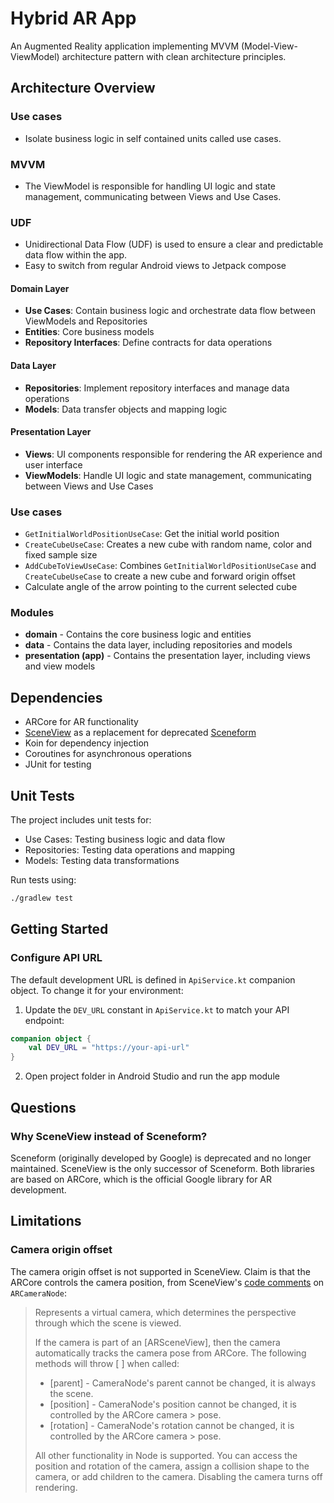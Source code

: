 # Hybrid AR App

An Augmented Reality application implementing MVVM (Model-View-ViewModel) architecture pattern with
clean architecture principles.

## Architecture Overview

### Use cases

- Isolate business logic in self contained units called use cases.

### MVVM

- The ViewModel is responsible for handling UI logic and state management, communicating between
  Views and Use Cases.

### UDF

- Unidirectional Data Flow (UDF) is used to ensure a clear and predictable data flow within the app.
- Easy to switch from regular Android views to Jetpack compose

#### Domain Layer

- **Use Cases**: Contain business logic and orchestrate data flow between ViewModels and
  Repositories
- **Entities**: Core business models
- **Repository Interfaces**: Define contracts for data operations

#### Data Layer

- **Repositories**: Implement repository interfaces and manage data operations
- **Models**: Data transfer objects and mapping logic

#### Presentation Layer

- **Views**: UI components responsible for rendering the AR experience and user interface
- **ViewModels**: Handle UI logic and state management, communicating between Views and Use Cases

### Use cases

- `GetInitialWorldPositionUseCase`: Get the initial world position
- `CreateCubeUseCase`: Creates a new cube with random name, color and fixed sample size
- `AddCubeToViewUseCase`: Combines `GetInitialWorldPositionUseCase` and `CreateCubeUseCase` to
  create
  a new cube and forward origin offset
- Calculate angle of the arrow pointing to the current selected cube

### Modules

- **domain** - Contains the core business logic and entities
- **data** - Contains the data layer, including repositories and models
- **presentation (app)** - Contains the presentation layer, including views and view models

## Dependencies

- ARCore for AR functionality
- [SceneView](https://github.com/SceneView/sceneview-android) as a replacement for
  deprecated [Sceneform](https://developers.google.com/sceneform/develop)
- Koin for dependency injection
- Coroutines for asynchronous operations
- JUnit for testing

## Unit Tests

The project includes unit tests for:

- Use Cases: Testing business logic and data flow
- Repositories: Testing data operations and mapping
- Models: Testing data transformations

Run tests using:

```bash
./gradlew test
```

## Getting Started

### Configure API URL

The default development URL is defined in `ApiService.kt` companion object. To change it for your
environment:

1. Update the `DEV_URL` constant in `ApiService.kt` to match your API endpoint:

```kt
companion object {
    val DEV_URL = "https://your-api-url"
}
```

2. Open project folder in Android Studio and run the app module

## Questions

### Why SceneView instead of Sceneform?

Sceneform (originally developed by Google) is deprecated and no longer maintained. SceneView is the
only successor of Sceneform.
Both libraries are based on ARCore, which is the official Google library for AR development.

## Limitations

### Camera origin offset

The camera origin offset is not supported in SceneView. Claim is that the ARCore controls the camera
position,
from
SceneView's [code comments](https://github.com/SceneView/sceneview-android/blob/2969a2c5ef00e5e5a0bccb29053e33fd93fcc47d/arsceneview/src/main/java/io/github/sceneview/ar/node/ARCameraNode.kt#L4)
on `ARCameraNode`:
> Represents a virtual camera, which determines the perspective through which the scene is viewed.
>
> If the camera is part of an [ARSceneView], then the camera automatically tracks the
> camera pose from ARCore.
> The following methods will throw [ ] when called:
> - [parent] - CameraNode's parent cannot be changed, it is always the scene.
> - [position] - CameraNode's position cannot be changed, it is controlled by the ARCore camera
    > pose.
> - [rotation] - CameraNode's rotation cannot be changed, it is controlled by the ARCore camera
    > pose.
>
> All other functionality in Node is supported. You can access the position and rotation of the
> camera, assign a collision shape to the camera, or add children to the camera. Disabling the
> camera turns off rendering.


